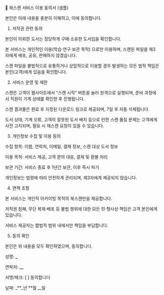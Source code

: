 📑 북스캔 서비스 이용 동의서 (샘플)

본인은 아래 내용을 충분히 이해하고, 이에 동의합니다.

1. 저작권 관련 동의

본인이 의뢰한 도서는 정당하게 구매·소유한 도서임을 확인합니다.

본 서비스는 개인적인 이용(학습·연구·보관 목적) 으로만 이용하며, 스캔된 파일을 제3자에게 배포, 공유, 판매하지 않겠습니다.

스캔 파일을 불법적으로 유통하거나 상업적으로 이용할 경우 발생하는 모든 법적 책임은 본인(고객)에게 있음을 확인합니다.

2. 서비스 운영 및 제한

스캔은 고객이 웹사이트에서 “스캔 시작” 버튼을 눌러 원격으로 실행되며, 준비 과정에서 직원이 기계 상태를 확인한 후 진행됩니다.

스캔 결과물은 완료 후 지정된 다운로드 링크로 제공되며, 7일 후 자동 삭제됩니다.

도서 상태, 기계 오류, 고객의 잘못된 도서 배치 등으로 인한 스캔 품질 문제는 고객에게 사전 고지되며, 필요 시 재스캔 요청이 있을 수 있습니다.

3. 개인정보 수집 및 이용 동의

수집 항목: 이름, 연락처, 이메일, 결제 정보, 스캔 대상 도서 정보

이용 목적: 서비스 제공, 고객 문의 대응, 결제 및 환불 처리

보관 기간: 서비스 종료 후 1년간 보관, 이후 즉시 파기

개인정보는 법령에 따라 안전하게 관리되며, 제3자에게 제공되지 않습니다.

4. 면책 조항

본 서비스는 개인적 아카이빙 목적의 북스캔만을 제공합니다.

저작권 침해, 무단 복제·배포 등 불법 행위에 대한 모든 민·형사상 책임은 고객 본인에게 있습니다.

서비스 제공자는 합법적 범위 내에서만 책임을 부담합니다.

5. 동의 확인

본인은 위 내용을 모두 확인하였으며, 동의합니다.

성명: **********\_**********

연락처: ********\_\_********

서명/체크: [ ] 동의합니다

날짜: \_**\_년 **월 \_\_일
